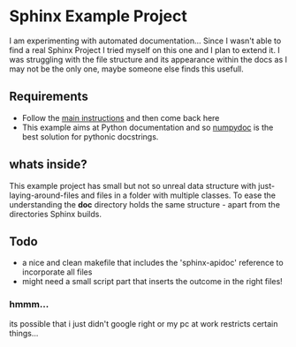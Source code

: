 # Sphinx Example Project

I am experimenting with automated documentation... Since I wasn't able to find a real Sphinx Project I tried myself on this one and I plan to extend it.
I was struggling with the file structure and its appearance within the docs as I may not be the only one, maybe someone else finds this usefull.

## Requirements
+ Follow the [main instructions](http://www.sphinx-doc.org/en/stable/tutorial.html) and then come back here
+ This example aims at Python documentation and so [numpydoc](https://codeandchaos.wordpress.com/2012/08/09/sphinx-and-numpydoc/) is the best solution for pythonic docstrings.

## whats inside?
This example project has small but not so unreal data structure with just-laying-around-files and files in a folder with multiple classes. To ease the understanding the **doc** directory holds the same structure - apart from the directories Sphinx builds.


## Todo
+ a nice and clean makefile that includes the 'sphinx-apidoc' reference to incorporate all files
+ might need a small script part that inserts the outcome in the right files!


### hmmm...
its possible that i just didn't google right or my pc at work restricts certain things...
